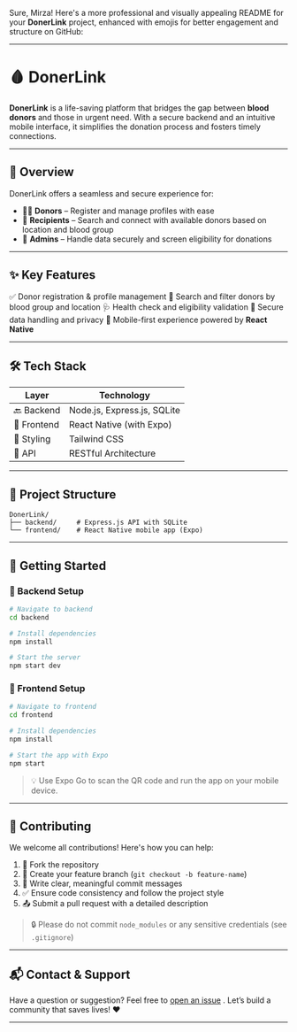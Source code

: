 Sure, Mirza! Here's a more professional and visually appealing README for your **DonerLink** project, enhanced with emojis for better engagement and structure on GitHub:

---

# 🩸 DonerLink

**DonerLink** is a life-saving platform that bridges the gap between **blood donors** and those in urgent need. With a secure backend and an intuitive mobile interface, it simplifies the donation process and fosters timely connections.

---

## 📌 Overview

DonerLink offers a seamless and secure experience for:

* 🧑‍⚕️ **Donors** – Register and manage profiles with ease
* 🧭 **Recipients** – Search and connect with available donors based on location and blood group
* 🔐 **Admins** – Handle data securely and screen eligibility for donations

---

## ✨ Key Features

✅ Donor registration & profile management
🔎 Search and filter donors by blood group and location
🩺 Health check and eligibility validation
🔐 Secure data handling and privacy
📱 Mobile-first experience powered by **React Native**

---

## 🛠️ Tech Stack

| Layer       | Technology                  |
| ----------- | --------------------------- |
| 🔙 Backend  | Node.js, Express.js, SQLite |
| 📱 Frontend | React Native (with Expo)    |
| 🎨 Styling  | Tailwind CSS                |
| 🔗 API      | RESTful Architecture        |

---

## 📁 Project Structure

```
DonerLink/
├── backend/     # Express.js API with SQLite
└── frontend/    # React Native mobile app (Expo)
```

---

## 🚀 Getting Started

### 🔧 Backend Setup

```bash
# Navigate to backend
cd backend

# Install dependencies
npm install

# Start the server
npm start dev 
```

### 📱 Frontend Setup

```bash
# Navigate to frontend
cd frontend

# Install dependencies
npm install

# Start the app with Expo
npm start 
```

> 💡 Use Expo Go to scan the QR code and run the app on your mobile device.

---

## 🤝 Contributing

We welcome all contributions! Here's how you can help:

1. 🍴 Fork the repository
2. 🌿 Create your feature branch (`git checkout -b feature-name`)
3. 💬 Write clear, meaningful commit messages
4. ✅ Ensure code consistency and follow the project style
5. 📤 Submit a pull request with a detailed description

> 🔒 Please do not commit `node_modules` or any sensitive credentials (see `.gitignore`)

---

## 📬 Contact & Support

Have a question or suggestion? Feel free to [open an issue](mirzahasanlimon619@gmail.com) . Let’s build a community that saves lives! ❤️

---

